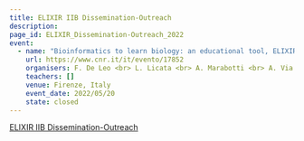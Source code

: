 ```yaml
---
title: ELIXIR IIB Dissemination-Outreach
description: 
page_id: ELIXIR_Dissemination-Outreach_2022
event:
  - name: "Bioinformatics to learn biology: an educational tool, ELIXIR-IIB at DIDACTA Italia Fair"
    url: https://www.cnr.it/it/evento/17852
    organisers: F. De Leo <br> L. Licata <br> A. Marabotti <br> A. Via 
    teachers: []
    venue: Firenze, Italy
    event_date: 2022/05/20
    state: closed
---
```


[ELIXIR IIB Dissemination-Outreach](https://www.cnr.it/it/evento/17852)


<br>
